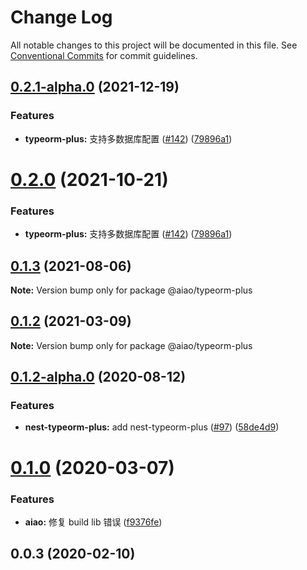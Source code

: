 # Change Log

All notable changes to this project will be documented in this file.
See [Conventional Commits](https://conventionalcommits.org) for commit guidelines.

## [0.2.1-alpha.0](https://github.com/aiao-io/aiao/compare/@aiao/typeorm-plus@0.1.2-alpha.0...@aiao/typeorm-plus@0.2.1-alpha.0) (2021-12-19)


### Features

* **typeorm-plus:** 支持多数据库配置 ([#142](https://github.com/aiao-io/aiao/issues/142)) ([79896a1](https://github.com/aiao-io/aiao/commit/79896a1fd48254711a355d4e596f9a815c64ae70))





# [0.2.0](https://github.com/aiao-io/aiao/compare/@aiao/typeorm-plus@0.1.2...@aiao/typeorm-plus@0.2.0) (2021-10-21)

### Features

- **typeorm-plus:** 支持多数据库配置 ([#142](https://github.com/aiao-io/aiao/issues/142)) ([79896a1](https://github.com/aiao-io/aiao/commit/79896a1fd48254711a355d4e596f9a815c64ae70))

## [0.1.3](https://github.com/aiao-io/aiao/compare/@aiao/typeorm-plus@0.1.2-alpha.0...@aiao/typeorm-plus@0.1.3) (2021-08-06)

**Note:** Version bump only for package @aiao/typeorm-plus

## [0.1.2](https://github.com/aiao-io/aiao/compare/@aiao/typeorm-plus@0.1.2-alpha.0...@aiao/typeorm-plus@0.1.2) (2021-03-09)

**Note:** Version bump only for package @aiao/typeorm-plus

## [0.1.2-alpha.0](https://github.com/aiao-io/aiao/compare/@aiao/typeorm-plus@0.1.0...@aiao/typeorm-plus@0.1.2-alpha.0) (2020-08-12)

### Features

- **nest-typeorm-plus:** add nest-typeorm-plus ([#97](https://github.com/aiao-io/aiao/issues/97)) ([58de4d9](https://github.com/aiao-io/aiao/commit/58de4d9f6595824d86f59d4018ea4065c84f58fa))

# [0.1.0](https://github.com/aiao-io/aiao/compare/@aiao/typeorm-plus@0.0.3...@aiao/typeorm-plus@0.1.0) (2020-03-07)

### Features

- **aiao:** 修复 build lib 错误 ([f9376fe](https://github.com/aiao-io/aiao/commit/f9376fe1a4823cf18965187a50bc8eaad16eadfd))

## 0.0.3 (2020-02-10)

